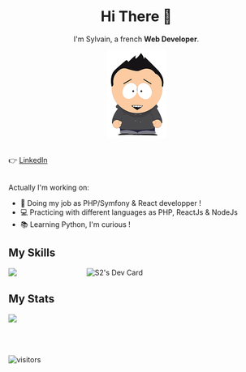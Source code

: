 
<h1 align=center>Hi There 👋</h1>

<p align=center>
  I'm Sylvain, a french <strong>Web Developer</strong>.
</p>
<p align=center>
<img src="https://github.com/S2LF/S2LF/blob/master/moi.png"></img><br><br>


:point_right: [LinkedIn](https://www.linkedin.com/in/sylvain-allain)<br><br>
</p>



Actually I'm working on: 

* :briefcase: Doing my job as PHP/Symfony & React developper !
* :computer: Practicing with different languages as PHP, ReactJs & NodeJs
* :books: Learning Python, I'm curious !

## My Skills
<a href="https://app.daily.dev/LF"><img src="https://api.daily.dev/devcards/9917940ff5c6461c9d98c4aa43abb8bc.png?r=tel" width="350" align="right" alt="S2's Dev Card"/></a>
<p align=left>
  <img src="https://github-readme-stats.vercel.app/api/top-langs/?username=S2LF&layout=compact&theme=vision-friendly-dark"></img>
</p>


## My Stats

<img src="http://github-readme-streak-stats.herokuapp.com/?user=S2LF&theme=dark&background=000000"></img>

<br>
<br>

![visitors](https://visitor-badge.glitch.me/badge?page_id=S2LF.S2LF)


<!--
## My Projects

:point_right: **Portfolio** : [sylvainallain.fr](https://www.sylvainallain.fr)
<p align=center>
<img src="https://github.com/S2LF/S2LF/blob/master/MonSite.png" width="50%"></img>
</p>

:point_right: **Tof'Box** : [tofbox.sylvainallain.fr](https://www.tofbox.sylvainallain.fr)
<p align=center>
<img src="https://github.com/S2LF/S2LF/blob/master/tofbox.png" width="50%"></img>
</p>

:point_right: **Joël ALLAIN Photos** : [joelallainphotos.fr](https://joelallainphotos.fr)
<p align=center>
<img src="https://github.com/S2LF/S2LF/blob/master/joelallainphotos.png" width="50%"></img>
</p>
-->

<!--
**S2LF/S2LF** is a ✨ _special_ ✨ repository because its `README.md` (this file) appears on your GitHub profile.

Here are some ideas to get you started:

- 🔭 I’m currently working on ...
- 🌱 I’m currently learning ...
- 👯 I’m looking to collaborate on ...
- 🤔 I’m looking for help with ...
- 💬 Ask me about ...
- 📫 How to reach me: ...
- 😄 Pronouns: ...
- ⚡ Fun fact: ...
-->
